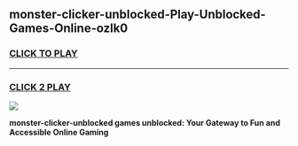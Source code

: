 
## monster-clicker-unblocked-Play-Unblocked-Games-Online-ozlk0
<h3>
<a href="https://premium76.site?title=monster-clicker-unblocked&ref=25A">CLICK TO PLAY</a></h3>
<hr>

<h3>
<a href="https://premium76.site?title=monster-clicker-unblocked&ref=25A">CLICK 2 PLAY</a>
  
</h3>

<a href="https://premium76.site?title=monster-clicker-unblocked&ref=25A"><img src="https://clearcache.store/games.png"></a>


**monster-clicker-unblocked games unblocked: Your Gateway to Fun and Accessible Online Gaming**
